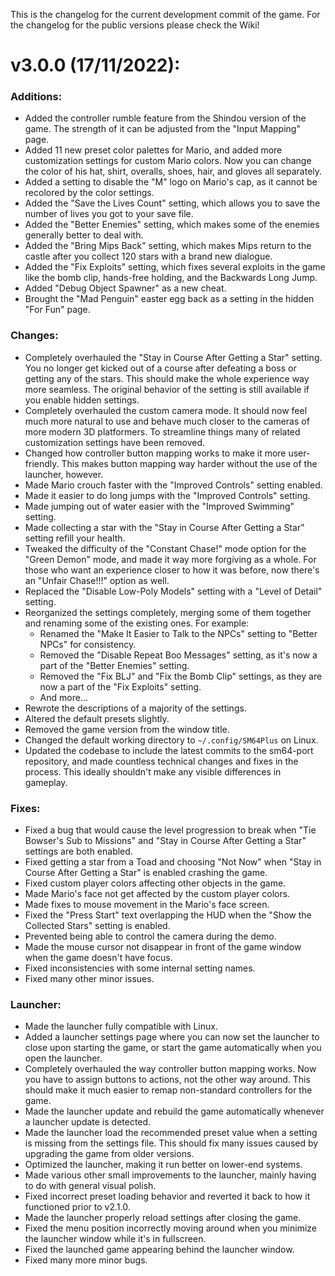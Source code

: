 This is the changelog for the current development commit of the game. For the changelog for the public versions please check the Wiki!

# v3.0.0 (17/11/2022):

### Additions:
- Added the controller rumble feature from the Shindou version of the game. The strength of it can be adjusted from the "Input Mapping" page.
- Added 11 new preset color palettes for Mario, and added more customization settings for custom Mario colors. Now you can change the color of his hat, shirt, overalls, shoes, hair, and gloves all separately.
- Added a setting to disable the "M" logo on Mario's cap, as it cannot be recolored by the color settings.
- Added the "Save the Lives Count" setting, which allows you to save the number of lives you got to your save file.
- Added the "Better Enemies" setting, which makes some of the enemies generally better to deal with.
- Added the "Bring Mips Back" setting, which makes Mips return to the castle after you collect 120 stars with a brand new dialogue.
- Added the "Fix Exploits" setting, which fixes several exploits in the game like the bomb clip, hands-free holding, and the Backwards Long Jump.
- Added "Debug Object Spawner" as a new cheat.
- Brought the "Mad Penguin" easter egg back as a setting in the hidden "For Fun" page.

### Changes:
- Completely overhauled the "Stay in Course After Getting a Star" setting. You no longer get kicked out of a course after defeating a boss or getting any of the stars. This should make the whole experience way more seamless. The original behavior of the setting is still available if you enable hidden settings.
- Completely overhauled the custom camera mode. It should now feel much more natural to use and behave much closer to the cameras of more modern 3D platformers. To streamline things many of related customization settings have been removed.
- Changed how controller button mapping works to make it more user-friendly. This makes button mapping way harder without the use of the launcher, however.
- Made Mario crouch faster with the "Improved Controls" setting enabled.
- Made it easier to do long jumps with the "Improved Controls" setting.
- Made jumping out of water easier with the "Improved Swimming" setting.
- Made collecting a star with the "Stay in Course After Getting a Star" setting refill your health.
- Tweaked the difficulty of the "Constant Chase!" mode option for the "Green Demon" mode, and made it way more forgiving as a whole. For those who want an experience closer to how it was before, now there's an "Unfair Chase!!!" option as well.
- Replaced the "Disable Low-Poly Models" setting with a "Level of Detail" setting.
- Reorganized the settings completely, merging some of them together and renaming some of the existing ones. For example:
  - Renamed the "Make It Easier to Talk to the NPCs" setting to "Better NPCs" for consistency.
  - Removed the "Disable Repeat Boo Messages" setting, as it's now a part of the "Better Enemies" setting.
  - Removed the "Fix BLJ" and "Fix the Bomb Clip" settings, as they are now a part of the "Fix Exploits" setting.
  - And more...
- Rewrote the descriptions of a majority of the settings.
- Altered the default presets slightly.
- Removed the game version from the window title.
- Changed the default working directory to `~/.config/SM64Plus` on Linux.
- Updated the codebase to include the latest commits to the sm64-port repository, and made countless technical changes and fixes in the process. This ideally shouldn't make any visible differences in gameplay.

### Fixes:
- Fixed a bug that would cause the level progression to break when "Tie Bowser's Sub to Missions" and "Stay in Course After Getting a Star" settings are both enabled.
- Fixed getting a star from a Toad and choosing "Not Now" when "Stay in Course After Getting a Star" is enabled crashing the game.
- Fixed custom player colors affecting other objects in the game.
- Made Mario's face not get affected by the custom player colors.
- Made fixes to mouse movement in the Mario's face screen.
- Fixed the "Press Start" text overlapping the HUD when the "Show the Collected Stars" setting is enabled.
- Prevented being able to control the camera during the demo.
- Made the mouse cursor not disappear in front of the game window when the game doesn't have focus.
- Fixed inconsistencies with some internal setting names.
- Fixed many other minor issues.

### Launcher:
- Made the launcher fully compatible with Linux.
- Added a launcher settings page where you can now set the launcher to close upon starting the game, or start the game automatically when you open the launcher.
- Completely overhauled the way controller button mapping works. Now you have to assign buttons to actions, not the other way around. This should make it much easier to remap non-standard controllers for the game.
- Made the launcher update and rebuild the game automatically whenever a launcher update is detected.
- Made the launcher load the recommended preset value when a setting is missing from the settings file. This should fix many issues caused by upgrading the game from older versions.
- Optimized the launcher, making it run better on lower-end systems.
- Made various other small improvements to the launcher, mainly having to do with general visual polish.
- Fixed incorrect preset loading behavior and reverted it back to how it functioned prior to v2.1.0.
- Made the launcher properly reload settings after closing the game.
- Fixed the menu position incorrectly moving around when you minimize the launcher window while it's in fullscreen.
- Fixed the launched game appearing behind the launcher window.
- Fixed many more minor bugs.